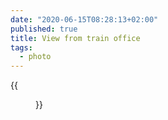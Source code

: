 ```yaml
---
date: "2020-06-15T08:28:13+02:00"
published: true
title: View from train office
tags:
  - photo
---
```


{{<figure alt="View from train office" src="/images/2020-06-15-View-from-train-office.jpg" width="1280">}}
